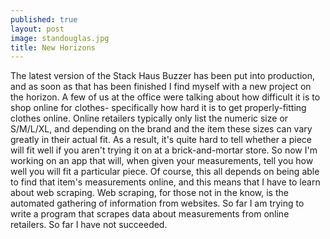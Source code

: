 ```yaml
---
published: true
layout: post
image: standouglas.jpg
title: New Horizons
---
```


The latest version of the Stack Haus Buzzer has been put into production, and as soon as that has been finished I find myself with a new project on the horizon. A few of us at the office were talking about how difficult it is to shop online for clothes- specifically how hard it is to get properly-fitting clothes online. Online retailers typically only list the numeric size or S/M/L/XL, and depending on the brand and the item these sizes can vary greatly in their actual fit. As a result, it's quite hard to tell whether a piece will fit well if you aren't trying it on at a brick-and-mortar store. So now I'm working on an app that will, when given your measurements, tell you how well you will fit a particular piece. Of course, this all depends on being able to find that item's measurements online, and this means that I have to learn about web scraping. Web scraping, for those not in the know, is the automated gathering of information from websites. So far I am trying to write a program that scrapes data about measurements from online retailers. So far I have not succeeded.

